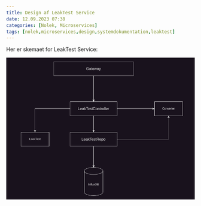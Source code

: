 ```yaml
---
title: Design af LeakTest Service
date: 12.09.2023 07:38
categories: [Nolek, Microservices]
tags: [nolek,microservices,design,systemdokumentation,leaktest]
---
```


Her er skemaet for LeakTest Service:

<img src="/assets/images/LeakTestService.png" alt="Image should have been here.">
